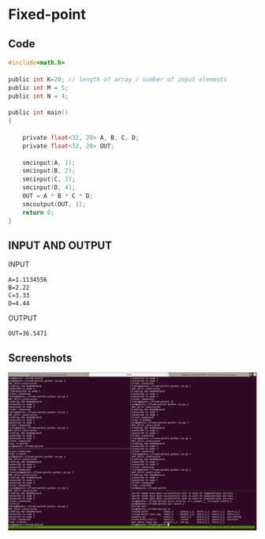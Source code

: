 # Fixed-point 



## Code

```c
#include<math.h>

public int K=20; // length of array / number of input elements
public int M = 5; 
public int N = 4; 

public int main()
{
	
	private float<32, 20> A, B, C, D;
	private float<32, 20> OUT;

	smcinput(A, 1);
	smcinput(B, 2);
	smcinput(C, 3);
	smcinput(D, 4);
	OUT = A * B * C * D;
	smcoutput(OUT, 1);
	return 0;
}
```

## INPUT AND OUTPUT

INPUT 
```
A=1.1134556
B=2.22
C=3.33
D=4.44
```

OUTPUT
```
OUT=36.5471
```
## __Screenshots__

![alt text][fixed-point]

[fixed-point]: ../imgs/fixed-point.png
